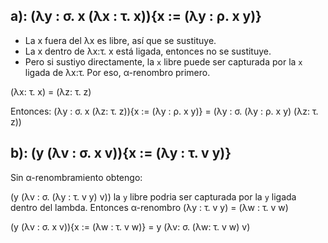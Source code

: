 ## a): (λy : σ. x (λx : τ. x)){x := (λy : ρ. x y)}
- La x fuera del λx es libre, así que se sustituye.
- La x dentro de λx:τ. x está ligada, entonces no se sustituye.
- Pero si sustiyo directamente, la `x` libre puede ser capturada por la `x` ligada de λx:τ. Por eso, α-renombro primero.

(λx: τ. x) = (λz: τ. z)

Entonces:
(λy : σ. x (λz: τ. z)){x := (λy : ρ. x y)} = (λy : σ. (λy : ρ. x y) (λz: τ. z))

## b): (y (λv : σ. x v)){x := (λy : τ. v y)}

Sin α-renombramiento obtengo:

(y (λv : σ. (λy : τ. v y) v))
la `y` libre podria ser capturada por la `y` ligada dentro del lambda.
Entonces α-renombro
(λy : τ. v y) = (λw : τ. v w)

(y (λv : σ. x v)){x := (λw : τ. v w)} = y (λv: σ. (λw: τ. v w) v)

